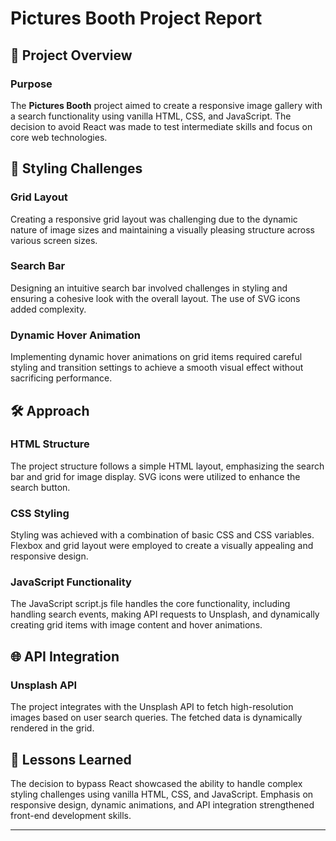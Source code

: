 # Pictures Booth Project Report

## 🚀 Project Overview

### Purpose
The **Pictures Booth** project aimed to create a responsive image gallery with a search functionality using vanilla HTML, CSS, and JavaScript. The decision to avoid React was made to test intermediate skills and focus on core web technologies.

## 🎨 Styling Challenges

### Grid Layout
Creating a responsive grid layout was challenging due to the dynamic nature of image sizes and maintaining a visually pleasing structure across various screen sizes.

### Search Bar
Designing an intuitive search bar involved challenges in styling and ensuring a cohesive look with the overall layout. The use of SVG icons added complexity.

### Dynamic Hover Animation
Implementing dynamic hover animations on grid items required careful styling and transition settings to achieve a smooth visual effect without sacrificing performance.

## 🛠️ Approach

### HTML Structure
The project structure follows a simple HTML layout, emphasizing the search bar and grid for image display. SVG icons were utilized to enhance the search button.

### CSS Styling
Styling was achieved with a combination of basic CSS and CSS variables. Flexbox and grid layout were employed to create a visually appealing and responsive design.

### JavaScript Functionality
The JavaScript script.js file handles the core functionality, including handling search events, making API requests to Unsplash, and dynamically creating grid items with image content and hover animations.

## 🌐 API Integration

### Unsplash API
The project integrates with the Unsplash API to fetch high-resolution images based on user search queries. The fetched data is dynamically rendered in the grid.

## 🤔 Lessons Learned

The decision to bypass React showcased the ability to handle complex styling challenges using vanilla HTML, CSS, and JavaScript. Emphasis on responsive design, dynamic animations, and API integration strengthened front-end development skills.


---
